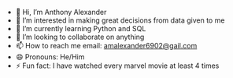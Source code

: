- 👋 Hi, I’m Anthony Alexander
- 👀 I’m interested in making great decisions from data given to me
- 🌱 I’m currently learning Python and SQL
- 💞️ I’m looking to collaborate on anything
- 📫 How to reach me email: amalexander6902@gail.com
- 😄 Pronouns: He/Him
- ⚡ Fun fact: I have watched every marvel movie at least 4 times

<!---
amalex2/amalex2 is a ✨ special ✨ repository because its `README.md` (this file) appears on your GitHub profile.
You can click the Preview link to take a look at your changes.
--->
